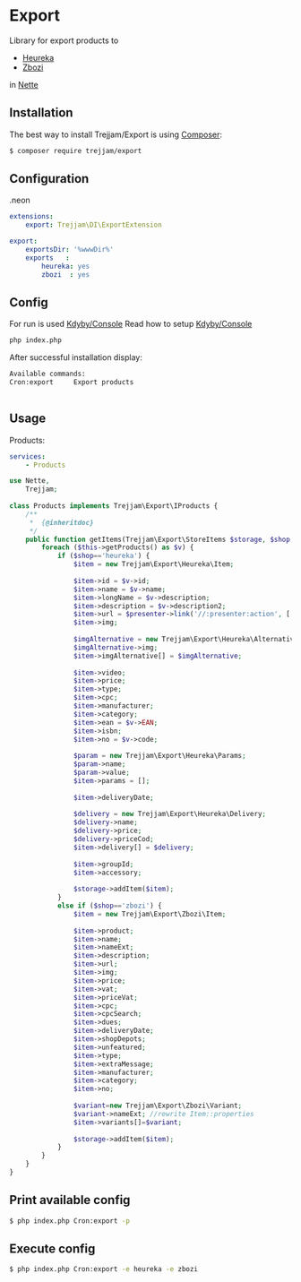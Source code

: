 Export
======

Library for export products to 
- [Heureka](http://www.heureka.cz/)
- [Zbozi](http://www.zbozi.cz/)

in [Nette](http://nette.org)

Installation
------------

The best way to install Trejjam/Export is using  [Composer](http://getcomposer.org/):

```sh
$ composer require trejjam/export
```

Configuration
-------------

.neon
```yml
extensions:
	export: Trejjam\DI\ExportExtension

export:
	exportsDir: '%wwwDir%'
    exports   : 
        heureka: yes
        zbozi  : yes
```
Config
------

For run is used [Kdyby/Console](https://github.com/kdyby/console)
Read how to setup [Kdyby/Console](https://github.com/Kdyby/Console/blob/master/docs/en/index.md)

```sh
php index.php
```

After successful installation display:

```sh
Available commands:
Cron:export     Export products
	
```

Usage
-----

Products:

```yml
services:
	- Products
```

```php
use Nette,
	Trejjam;
	
class Products implements Trejjam\Export\IProducts {
	/**
     *  {@inheritdoc}
     */
    public function getItems(Trejjam\Export\StoreItems $storage, $shop, Symfony\Component\Console\Command\Command $command, Symfony\Component\Console\Input\InputInterface $input, Symfony\Component\Console\Output\OutputInterface $output) {
        foreach ($this->getProducts() as $v) {
            if ($shop=='heureka') {
	            $item = new Trejjam\Export\Heureka\Item;
	
	            $item->id = $v->id;
	            $item->name = $v->name;
	            $item->longName = $v->description;
	            $item->description = $v->description2;
	            $item->url = $presenter->link('//:presenter:action', ['productId' => $v->id,]);
	            $item->img;
	            
				$imgAlternative = new Trejjam\Export\Heureka\AlternativeImg;
	            $imgAlternative->img;
	            $item->imgAlternative[] = $imgAlternative;
	   
	            $item->video;
	            $item->price;
	            $item->type;
	            $item->cpc;
	            $item->manufacturer;
	            $item->category;
	            $item->ean = $v->EAN;
	            $item->isbn;
	            $item->no = $v->code;
	   
	            $param = new Trejjam\Export\Heureka\Params;
	            $param->name;
	            $param->value;
	            $item->params = [];
	   
	            $item->deliveryDate;
	   
	            $delivery = new Trejjam\Export\Heureka\Delivery;
	            $delivery->name;
	            $delivery->price;
	            $delivery->priceCod;
	            $item->delivery[] = $delivery;
	            
	            $item->groupId;
	            $item->accessory;
	
	            $storage->addItem($item);
			}
			else if ($shop=='zbozi') {
				$item = new Trejjam\Export\Zbozi\Item;
			
				$item->product;
				$item->name;
				$item->nameExt;
				$item->description;
				$item->url;
				$item->img;
				$item->price;
				$item->vat;
				$item->priceVat;
				$item->cpc;
				$item->cpcSearch;
				$item->dues;
				$item->deliveryDate;
				$item->shopDepots;
				$item->unfeatured;
				$item->type;
				$item->extraMessage;
				$item->manufacturer;
				$item->category;
				$item->no;
				
				$variant=new Trejjam\Export\Zbozi\Variant;
				$variant->nameExt; //rewrite Item::properties
				$item->variants[]=$variant;
				
				$storage->addItem($item);
			}
        }
    }
}
```

Print available config
----------------------
```sh
$ php index.php Cron:export -p
```

Execute config
----------------------
```sh
$ php index.php Cron:export -e heureka -e zbozi
```
